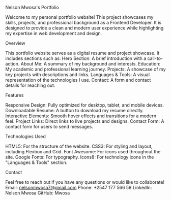 Nelson Mwosa's Portfolio

Welcome to my personal portfolio website! This project showcases my skills, projects, and professional background as a Frontend Developer. It is designed to provide a clean and modern user experience while highlighting my expertise in web development and design.

Overview

This portfolio website serves as a digital resume and project showcase. It includes sections such as:
Hero Section: A brief introduction with a call-to-action.
About Me: A summary of my background and interests.
Education: My academic and professional learning journey.
Projects: A showcase of my key projects with descriptions and links.
Languages & Tools: A visual representation of the technologies I use.
Contact: A form and contact details for reaching out.

Features

Responsive Design: Fully optimized for desktop, tablet, and mobile devices.
Downloadable Resume: A button to download my resume directly.
Interactive Elements: Smooth hover effects and transitions for a modern feel.
Project Links: Direct links to live projects and designs.
Contact Form: A contact form for users to send messages.

Technologies Used

HTML5: For the structure of the website.
CSS3: For styling and layout, including Flexbox and Grid.
Font Awesome: For icons used throughout the site.
Google Fonts: For typography.
Icons8: For technology icons in the "Languages & Tools" section.

Contact

Feel free to reach out if you have any questions or would like to collaborate!
Email: nelsonmwosa7@gmail.com
Phone: +2547 177 566 58
LinkedIn: Nelson Mwosa
GitHub: Mwosa
